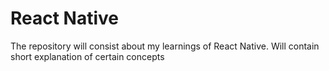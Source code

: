 # React Native 
The repository will consist about my learnings of React Native. Will contain short explanation of certain concepts 
